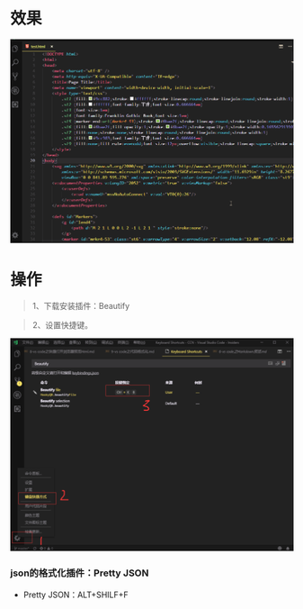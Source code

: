 # 效果

![](image/9-1.gif)

# 操作

> 1、下载安装插件：Beautify

> 2、设置快捷键。

![](image/9-2.png)


### json的格式化插件：Pretty JSON

- Pretty JSON：ALT+SHILF+F